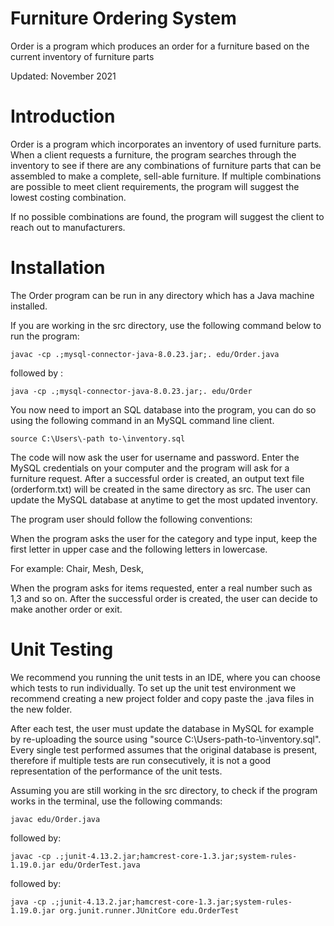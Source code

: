 
# Furniture Ordering System

Order is a program which produces an order for a furniture based on the current inventory of furniture parts

Updated: November 2021

# Introduction


Order is a program which incorporates an inventory of used furniture parts. When a client requests a furniture, the program searches through
the inventory to see if there are any combinations of furniture parts that can be assembled to make a complete, sell-able furniture. If multiple
combinations are possible to meet client requirements, the program will suggest the lowest costing combination.

If no possible combinations are found, the program will suggest the client to reach out to manufacturers.


# Installation


The Order program can be run in any directory which has a Java machine installed.

If you are working in the src directory, use the following command below to run the program:
```
javac -cp .;mysql-connector-java-8.0.23.jar;. edu/Order.java
```
followed by :

```			
java -cp .;mysql-connector-java-8.0.23.jar;. edu/Order 
```

You now need to import an SQL database into the program, you can do so using the following command in an MySQL command line client.
```
source C:\Users\-path to-\inventory.sql
```
	
The code will now ask the user for username and password. Enter the MySQL credentials on your computer and the program will ask for a furniture request.
After a successful order is created, an output text file (orderform.txt) will be created in the same directory as src. The user can update 
the MySQL database at anytime to get the most updated inventory.

The program user should follow the following conventions:

When the program asks the user for the category and type input, keep the first letter in upper case and the following letters in lowercase.

For example: Chair, Mesh, Desk, 

When the program asks for items requested, enter a real number such as 1,3 and so on.
After the successful order is created, the user can decide to make another order or exit.

				
# Unit Testing


We recommend you running the unit tests in an IDE, where you can choose which tests to run individually. To set up the unit test environment
we recommend creating a new project folder and copy paste the .java files in the new folder.

After each test, the user must update the database in MySQL for example by re-uploading the source using "source  C:\Users\-path-to-\inventory.sql".
Every single test performed assumes that the original database is present, therefore if multiple tests are run consecutively, 
it is not a good representation of the performance of the unit tests.

Assuming you are still working in the src directory, to check if the program works in the terminal, use the following commands: 

```
javac edu/Order.java  
```
followed by: 
```
javac -cp .;junit-4.13.2.jar;hamcrest-core-1.3.jar;system-rules-1.19.0.jar edu/OrderTest.java
```
followed by:   
```
java -cp .;junit-4.13.2.jar;hamcrest-core-1.3.jar;system-rules-1.19.0.jar org.junit.runner.JUnitCore edu.OrderTest
```						

							

